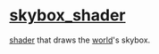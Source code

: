 # [skybox_shader](skybox_shader.hpp)

[shader](../../shader.md) that draws the [world](../../../../world.md)'s skybox.